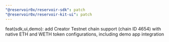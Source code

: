 ```yaml
---
"@reservoir0x/reservoir-sdk": patch
"@reservoir0x/reservoir-kit-ui": patch
---
```


feat(sdk,ui,demo): add Creator Testnet chain support (chain ID 4654) with native ETH and WETH token configurations, including demo app integration

